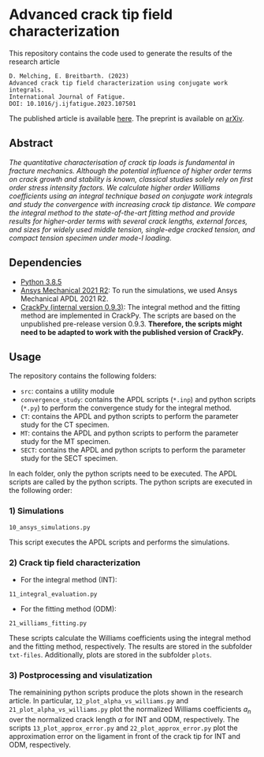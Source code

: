 # Advanced crack tip field characterization

This repository contains the code used to generate the results of the research article
```
D. Melching, E. Breitbarth. (2023)
Advanced crack tip field characterization using conjugate work integrals. 
International Journal of Fatigue.
DOI: 10.1016/j.ijfatigue.2023.107501
```
The published article is available [here](https://doi.org/10.1016/j.ijfatigue.2023.107501).
The preprint is available on [arXiv](
https://doi.org/10.48550/arXiv.2301.04395).

## Abstract
*The quantitative characterisation of crack tip loads is fundamental in fracture mechanics.
Although the potential influence of higher order terms on crack growth and stability is known,
classical studies solely rely on first order stress intensity factors. We calculate higher order
Williams coefficients using an integral technique based on conjugate work integrals and study
the convergence with increasing crack tip distance. We compare the integral method to the
state-of-the-art fitting method and provide results for higher-order terms with several crack
lengths, external forces, and sizes for widely used middle tension, single-edge cracked tension,
and compact tension specimen under mode-I loading.*

## Dependencies
*  [Python 3.8.5](https://www.python.org/downloads/release/python-385/)
*  [Ansys Mechanical 2021 R2](https://www.ansys.com/): To run the simulations, we used Ansys Mechanical APDL 2021 R2.
*  [CrackPy (internal version 0.9.3)](https://github.com/dlr-wf/crackpy): The integral method and the fitting method are implemented in CrackPy. 
The scripts are based on the unpublished pre-release version 0.9.3. **Therefore, the scripts might need to be adapted to work with the published version of CrackPy.**

## Usage

The repository contains the following folders:

* `src`: contains a utility module
* `convergence_study`: contains the APDL scripts (`*.inp`) and python scripts (`*.py`) to perform the convergence study for the integral method.
* `CT`: contains the APDL and python scripts to perform the parameter study for the CT specimen.
* `MT`: contains the APDL and python scripts to perform the parameter study for the MT specimen.
* `SECT`: contains the APDL and python scripts to perform the parameter study for the SECT specimen.

In each folder, only the python scripts need to be executed. 
The APDL scripts are called by the python scripts. 
The python scripts are executed in the following order:

### 1) Simulations 
```shell
10_ansys_simulations.py
```
This script executes the APDL scripts and performs the simulations.

### 2) Crack tip field characterization

- For the integral method (INT):
```shell
11_integral_evaluation.py
```
- For the fitting method (ODM):
```shell
21_williams_fitting.py
```

These scripts calculate the Williams coefficients using the integral method and the fitting method, respectively.
The results are stored in the subfolder `txt-files`. Additionally, plots are stored in the subfolder `plots`.

### 3) Postprocessing and visulatization
The remainining python scripts produce the plots shown in the research article.
In particular, `12_plot_alpha_vs_williams.py` and `21_plot_alpha_vs_williams.py` plot the normalized Williams coefficients $a_n$ over the normalized crack length $\alpha$ for INT and ODM, respectively.
The scripts `13_plot_approx_error.py` and `22_plot_approx_error.py` plot the approximation error on the ligament in front of the crack tip for INT and ODM, respectively.
